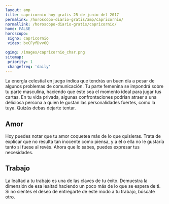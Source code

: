 ```yaml
---
layout: amp
title: capricornio hoy gratis 25 de junio del 2017 
permalink: /horoscopo-diario-gratis/amp/capricornio/
normallink: /horoscopo-diario-gratis/capricornio/
home: FALSE
horoscopo:
 signo: capricornio
 video: bxCFyfDvv6Q

ogimg: /images/capricornio_char.png
sitemap:
 priority: 1
 changefreq: 'daily'
---
```



La energía celestial en juego indica que tendrás un buen día a pesar de algunos problemas de comunicación. Tu parte femenina se impondrá sobre tu parte masculina, haciendo que éste sea el momento ideal para jugar tus cartas. En tu vida privada, algunas confrontaciones podrían atraer a una deliciosa persona a quien le gustan las personalidades fuertes, como la tuya. Quizás debas dejarte tentar.

## Amor

Hoy puedes notar que tu amor coquetea más de lo que quisieras. Trata de explicar que no resulta tan inocente como piensa, y a él o ella no le gustaría tanto si fuese al revés. Ahora que lo sabes, puedes expresar tus necesidades.

## Trabajo

La lealtad a tu trabajo es una de las claves de tu éxito. Demuestra la dimensión de esa lealtad haciendo un poco más de lo que se espera de ti. Si no sientes el deseo de entregarte de este modo a tu trabajo, búscate otro.
